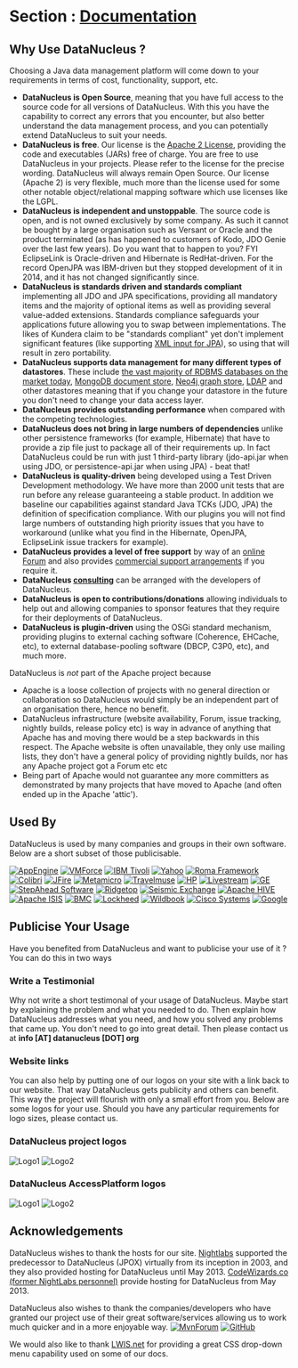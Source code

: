 <head><title>Usage</title></head>

# Section : [Documentation](index.html) 

## Why Use DataNucleus ?

Choosing a Java data management platform will come down to your requirements in terms of cost, functionality, support, etc.

* __DataNucleus is Open Source__, meaning that you have full access to the source code for all versions of DataNucleus. 
With this you have the capability to correct any errors that you encounter, but also better understand the data management process, 
and you can potentially extend DataNucleus to suit your needs.
* __DataNucleus is free__. Our license is the [Apache 2 License](license.html), providing the code and executables (JARs) free of charge. 
You are free to use DataNucleus in your projects. Please refer to the license for the precise wording. DataNucleus will always remain
Open Source. Our license (Apache 2) is very flexible, much more than the license used for some other notable object/relational mapping 
software which use licenses like the LGPL.
* __DataNucleus is independent and unstoppable__. The source code is open, and is not owned exclusively by some company. 
As such it cannot be bought by a large organisation such as Versant or Oracle and the product terminated (as has happened to customers of Kodo, JDO Genie over the last few years).
Do you want that to happen to you? FYI EclipseLink is Oracle-driven and Hibernate is RedHat-driven. 
For the record OpenJPA was IBM-driven but they stopped development of it in 2014, and it has not changed significantly since.
* __DataNucleus is standards driven and standards compliant__ implementing all JDO and JPA specifications, providing all 
mandatory items and the majority of optional items as well as providing several value-added extensions. Standards compliance safeguards
your applications future allowing you to swap between implementations. The likes of Kundera claim to be "standards compliant" yet don't implement
significant features (like supporting [XML input for JPA](https://github.com/impetus-opensource/Kundera/issues/276)), so using that will result in zero portability.
* __DataNucleus supports data management for many different types of datastores__. These include 
[the vast majority of RDBMS databases on the market today](http://github.com/datanucleus/datanucleus-rdbms),
[MongoDB document store](http://github.com/datanucleus/datanucleus-mongodb),
[Neo4j graph store](http://github.com/datanucleus/datanucleus-neo4j),
[LDAP](http://github.com/datanucleus/datanucleus-ldap) and other datastores meaning that if you change your datastore in the future 
you don't need to change your data access layer.
* __DataNucleus provides outstanding performance__ when compared with the competing technologies.
* __DataNucleus does not bring in large numbers of dependencies__ unlike other persistence frameworks (for example, Hibernate) that have 
to provide a zip file just to package all of their requirements up. In fact DataNucleus could be run with just 1 third-party library 
(jdo-api.jar when using JDO, or persistence-api.jar when using JPA) - beat that!
* __DataNucleus is quality-driven__ being developed using a Test Driven Development methodology. We have more than 2000 unit tests that 
are run before any release guaranteeing a stable product. In addition we baseline our capabilities against standard Java TCKs (JDO, JPA)
the definition of specification compliance. With our plugins you will not find large numbers of outstanding high priority issues that you have to workaround 
(unlike what you find in the Hibernate, OpenJPA, EclipseLink issue trackers for example).
* __DataNucleus provides a level of free support__ by way of an [online Forum](http://forum.datanucleus.org) and also provides 
[commercial support arrangements](http://www.datanucleus.org/support.html#support) if you require it.
* __DataNucleus [consulting](http://www.datanucleus.org/support.html#timebased_consulting)__ can be arranged with the developers of DataNucleus.
* __DataNucleus is open to contributions/donations__ allowing individuals to help out and allowing companies to sponsor features that 
they require for their deployments of DataNucleus.
* __DataNucleus is plugin-driven__ using the OSGi standard mechanism, providing plugins to external caching software (Coherence, EHCache, etc), 
to external database-pooling software (DBCP, C3P0, etc), and much more.


DataNucleus is _not_ part of the Apache project because

* Apache is a loose collection of projects with no general direction or collaboration so DataNucleus would simply be an independent part of an organisation there, hence no benefit.
* DataNucleus infrastructure (website availability, Forum, issue tracking, nightly builds, release policy etc) is way in advance of anything that Apache has and moving there would be a step 
backwards in this respect. The Apache website is often unavailable, they only use mailing lists, they don't have a general policy of providing nightly builds, nor has any Apache 
project got a Forum etc etc
* Being part of Apache would not guarantee any more committers as demonstrated by many projects that have moved to Apache (and often ended up in the Apache 'attic').




## Used By

DataNucleus is used by many companies and groups in their own software. Below are a short subset of those publicisable.

[![AppEngine](../images/usage/appengine.gif)](http://code.google.com/appengine/)
[![VMForce](../images/usage/vmforce.png)](http://www.vmforce.com/)
[![IBM Tivoli](../images/usage/tivoli.gif)](http://www.redbooks.ibm.com/abstracts/REDP4512.html?Open)
[![Yahoo](../images/companies/yahoo.gif)](http://www.yahoo.com)
[![Roma Framework](../images/usage/roma.jpg)](http://www.romaframework.org)
[![Colibri](../images/usage/colibri.jpg)](http://www.projectocolibri.com/)
[![JFire](../images/usage/jfire.png)](http://www.jfire.org)
[![Metamicro](http://www.datanucleus.com/images/companies/metamicro.jpg)](http://www.metamicro.com)
[![Travelmuse](http://www.datanucleus.org/images/companies/travelmuse.png)](http://www.travelmuse.com)
[![HP](http://www.datanucleus.org/images/companies/hp.jpg)](http://www.hp.com)
[![Livestream](http://www.datanucleus.org/images/companies/livestream.jpg)](http://www.livestream.com)
[![GE](http://www.datanucleus.org/images/companies/ge.png)](http://ge.geglobalresearch.com/)
[![StepAhead Software](../images/companies/stepahead.gif)](http://www.stepaheadsoftware.com)
[![Ridgetop](../images/companies/ridgetop.jpg)](http://www.ridgetop-group.com/)
[![Seismic Exchange](../images/companies/seismicexchange.gif)](http://www.seismicexchange.com/)
[![Apache HIVE](../images/companies/apache_hive.jpg)](http://hive.apache.org/)
[![Apache ISIS](../images/companies/apache_isis.png)](http://isis.apache.org/)
[![BMC](../images/companies/bmc.gif)](http://www.bmc.com)
[![Lockheed](../images/companies/lockheed.png)](http://www.lockheedmartin.com/)
[![Wildbook](../images/companies/wildbook.jpg)](http://www.wildme.org/wildbook/)
[![Cisco Systems](../images/companies/cisco.png)](http://www.cisco.com)
[![Google](../images/companies/google.jpg)](http://www.google.com)


## Publicise Your Usage

Have you benefited from DataNucleus and want to publicise your use of it ? You can do this in two ways

### Write a Testimonial

Why not write a short testimonal of your usage of DataNucleus. Maybe start by explaining the problem and what you needed to do. 
Then explain how DataNucleus addresses what you need, and how you solved any problems that came up. You don't need to go into
great detail. Then please contact us at __info [AT] datanucleus [DOT] org__


### Website links

You can also help by putting one of our logos on your site with a link back to our website. That way DataNucleus gets publicity and others 
can benefit. This way the project will flourish with only a small effort from you. Below are some logos for your use.
Should you have any particular requirements for logo sizes, please contact us.

### DataNucleus project logos

![Logo1](../images/logos/DataNucleus16-150.jpg)
![Logo2](../images/logos/DataNucleus16-300.jpg)


### DataNucleus AccessPlatform logos

![Logo1](../images/logos/DataNucleus_AccessPlatform_40.jpg)
![Logo2](../images/logos/DataNucleus_AccessPlatform_85.jpg)


## Acknowledgements

DataNucleus wishes to thank the hosts for our site.
[Nightlabs](http://www.nightlabs.com) supported the predecessor to DataNucleus (JPOX) virtually from its inception in 2003, and they also provided hosting for 
DataNucleus until May 2013.
[CodeWizards.co (former NightLabs personnel)](http://www.codewizards.co) provide hosting for DataNucleus from May 2013.


DataNucleus also wishes to thank the companies/developers who have granted our project use of their great software/services allowing us to work much quicker and in a more enjoyable way.
[![MvnForum](../images/thirdparty/mvnforum_logo.gif)](http://www.mvnforum.com/)
[![GitHub](../images/GitHub-Mark-64px.png)](http://www.github.com)


We would also like to thank [LWIS.net](http://www.lwis.net/free-css-drop-down-menu/) for providing a great CSS drop-down menu capability used on some of our docs.

